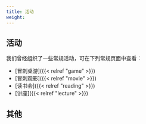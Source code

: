```yaml
---
title: 活动
weight: 
---
```


## 活动

我们曾经组织了一些常规活动，可在下列常规页面中查看：

- [冒刺桌游]({{< relref "game" >}})
- [冒刺观影]({{< relref "movie" >}})
- [读书会]({{< relref "reading" >}})
- [讲座]({{< relref "lecture" >}})

## 其他
